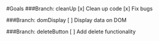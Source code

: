 #Goals
###Branch: cleanUp
[x] Clean up code
[x] Fix bugs

###Branch: domDisplay
[ ] Display data on DOM

###Branch: deleteButton
[ ] Add delete functionality
